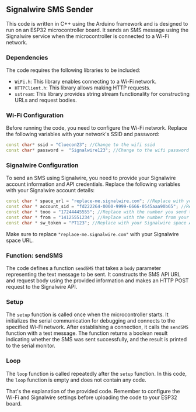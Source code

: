 ## Signalwire SMS Sender

This code is written in C++ using the Arduino framework and is designed to run on an ESP32 microcontroller board. It sends an SMS message using the Signalwire service when the microcontroller is connected to a Wi-Fi network.

### Dependencies

The code requires the following libraries to be included:

- `WiFi.h`: This library enables connecting to a Wi-Fi network.
- `HTTPClient.h`: This library allows making HTTP requests.
- `sstream`: This library provides string stream functionality for constructing URLs and request bodies.

### Wi-Fi Configuration

Before running the code, you need to configure the Wi-Fi network. Replace the following variables with your network's SSID and password:

```cpp
const char* ssid = "Cluecon23"; //Change to the wifi ssid
const char* password =  "Signalwire123"; //Change to the wifi password
```

### Signalwire Configuration

To send an SMS using Signalwire, you need to provide your Signalwire account information and API credentials. Replace the following variables with your Signalwire account details:

```cpp
const char * space_url = "replace-me.signalwire.com"; //Replace with your Signalwire space name
const char * account_sid = "fd222264-0000-9999-6666-0545aaa90b65"; //Replace with your Signalwire space account sid
const char * tooo = "17244445555"; //Replace with the number you send the SMS to
const char * from = "14125551234"; //Replace with the number from your Signalwire space
const char * sw_token = "PT123"; //Replace with your Signalwire space API Token
```

Make sure to replace `"replace-me.signalwire.com"` with your Signalwire space URL.

### Function: sendSMS

The code defines a function `sendSMS` that takes a `body` parameter representing the text message to be sent. It constructs the SMS API URL and request body using the provided information and makes an HTTP POST request to the Signalwire API.

### Setup

The `setup` function is called once when the microcontroller starts. It initializes the serial communication for debugging and connects to the specified Wi-Fi network. After establishing a connection, it calls the `sendSMS` function with a test message. The function returns a boolean result indicating whether the SMS was sent successfully, and the result is printed to the serial monitor.

### Loop

The `loop` function is called repeatedly after the `setup` function. In this code, the `loop` function is empty and does not contain any code.

That's the explanation of the provided code. Remember to configure the Wi-Fi and Signalwire settings before uploading the code to your ESP32 board.
